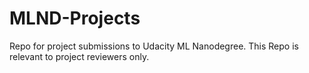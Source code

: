 # MLND-Projects
Repo for project submissions to Udacity ML Nanodegree.
This Repo is relevant to project reviewers only.
